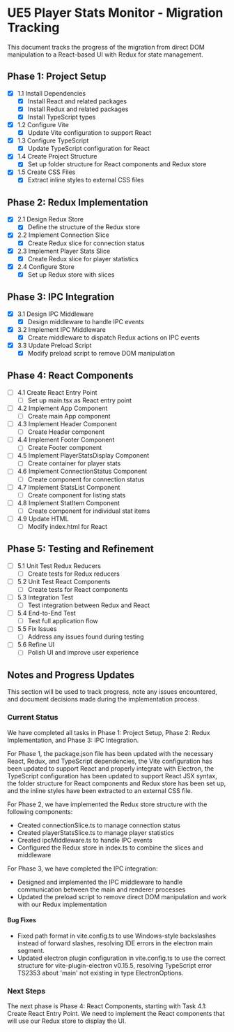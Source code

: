 # UE5 Player Stats Monitor - Migration Tracking

This document tracks the progress of the migration from direct DOM manipulation to a React-based UI with Redux for state management.

## Phase 1: Project Setup

- [x] 1.1 Install Dependencies
  - [x] Install React and related packages
  - [x] Install Redux and related packages
  - [x] Install TypeScript types

- [x] 1.2 Configure Vite
  - [x] Update Vite configuration to support React

- [x] 1.3 Configure TypeScript
  - [x] Update TypeScript configuration for React

- [x] 1.4 Create Project Structure
  - [x] Set up folder structure for React components and Redux store

- [x] 1.5 Create CSS Files
  - [x] Extract inline styles to external CSS files

## Phase 2: Redux Implementation

- [x] 2.1 Design Redux Store
  - [x] Define the structure of the Redux store

- [x] 2.2 Implement Connection Slice
  - [x] Create Redux slice for connection status

- [x] 2.3 Implement Player Stats Slice
  - [x] Create Redux slice for player statistics

- [x] 2.4 Configure Store
  - [x] Set up Redux store with slices

## Phase 3: IPC Integration

- [x] 3.1 Design IPC Middleware
  - [x] Design middleware to handle IPC events

- [x] 3.2 Implement IPC Middleware
  - [x] Create middleware to dispatch Redux actions on IPC events

- [x] 3.3 Update Preload Script
  - [x] Modify preload script to remove DOM manipulation

## Phase 4: React Components

- [ ] 4.1 Create React Entry Point
  - [ ] Set up main.tsx as React entry point

- [ ] 4.2 Implement App Component
  - [ ] Create main App component

- [ ] 4.3 Implement Header Component
  - [ ] Create Header component

- [ ] 4.4 Implement Footer Component
  - [ ] Create Footer component

- [ ] 4.5 Implement PlayerStatsDisplay Component
  - [ ] Create container for player stats

- [ ] 4.6 Implement ConnectionStatus Component
  - [ ] Create component for connection status

- [ ] 4.7 Implement StatsList Component
  - [ ] Create component for listing stats

- [ ] 4.8 Implement StatItem Component
  - [ ] Create component for individual stat items

- [ ] 4.9 Update HTML
  - [ ] Modify index.html for React

## Phase 5: Testing and Refinement

- [ ] 5.1 Unit Test Redux Reducers
  - [ ] Create tests for Redux reducers

- [ ] 5.2 Unit Test React Components
  - [ ] Create tests for React components

- [ ] 5.3 Integration Test
  - [ ] Test integration between Redux and React

- [ ] 5.4 End-to-End Test
  - [ ] Test full application flow

- [ ] 5.5 Fix Issues
  - [ ] Address any issues found during testing

- [ ] 5.6 Refine UI
  - [ ] Polish UI and improve user experience

## Notes and Progress Updates

This section will be used to track progress, note any issues encountered, and document decisions made during the implementation process.

### Current Status
We have completed all tasks in Phase 1: Project Setup, Phase 2: Redux Implementation, and Phase 3: IPC Integration.

For Phase 1, the package.json file has been updated with the necessary React, Redux, and TypeScript dependencies, the Vite configuration has been updated to support React and properly integrate with Electron, the TypeScript configuration has been updated to support React JSX syntax, the folder structure for React components and Redux store has been set up, and the inline styles have been extracted to an external CSS file.

For Phase 2, we have implemented the Redux store structure with the following components:
- Created connectionSlice.ts to manage connection status
- Created playerStatsSlice.ts to manage player statistics
- Created ipcMiddleware.ts to handle IPC events
- Configured the Redux store in index.ts to combine the slices and middleware

For Phase 3, we have completed the IPC integration:
- Designed and implemented the IPC middleware to handle communication between the main and renderer processes
- Updated the preload script to remove direct DOM manipulation and work with our Redux implementation

#### Bug Fixes
- Fixed path format in vite.config.ts to use Windows-style backslashes instead of forward slashes, resolving IDE errors in the electron main segment.
- Updated electron plugin configuration in vite.config.ts to use the correct structure for vite-plugin-electron v0.15.5, resolving TypeScript error TS2353 about 'main' not existing in type ElectronOptions.

### Next Steps
The next phase is Phase 4: React Components, starting with Task 4.1: Create React Entry Point. We need to implement the React components that will use our Redux store to display the UI.
